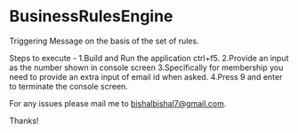 # BusinessRulesEngine
Triggering Message on the basis of the set of rules.

Steps to execute -
1.Build and Run the application ctrl+f5.
2.Provide an input as the number shown in console screen
3.Specifically for membership you need to provide an extra input of email id when asked.
4.Press 9 and enter to terminate the console screen.

For any issues please mail me to bishalbishal7@gmail.com.

Thanks!


